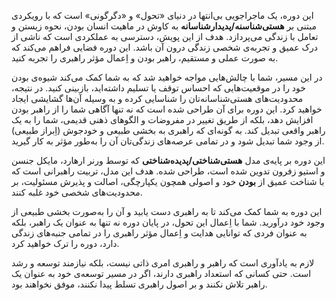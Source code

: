 این دوره، یک ماجراجویی بی‌انتها در دنیای «تحول» و «دگرگونی» است که با رویکردی مبتنی بر **هستی‌شناسنه/پدیدارشناسانه** به کاوش در ماهیت انسان بودن، نحوه زیستن و تعامل با زندگی می‌پردازد. هدف از این پویش، دسترسی به عملکردی است که ناشی از درک عمیق و تجربه‌ی شخصی زندگی درون آن باشد. این دوره فضایی فراهم می‌کند که به صورت عملی و مستقیم، راهبر بودن و اِعمال مؤثر راهبری را تجربه کنید.

در این مسیر، شما با چالش‌هایی مواجه خواهید شد که به شما کمک می‌کند شیوه‌ی بودن خود را در موقعیت‌هایی که احساس توقف یا تسلیم داشته‌اید، بازبینی کنید. در نتیجه، محدودیت‌های هستی‌شناسانه‌تان را شناسایی کرده و به وسیله‌ آن‌ها گشایشی ایجاد خواهید کرد. این دوره برای آن طراحی شده است که نه تنها آگاهی شما را از راهبر بودن افزایش دهد، بلکه از طریق تغییر در مفروضات و الگوهای ذهنی قدیمی، شما را به یک راهبر واقعی تبدیل کند. به گونه‌ای که راهبری به بخشی طبیعی و خودجوش (اِبراز طبیعی) از وجود شما تبدیل شود و در تمامی عرصه‌های زندگی‌تان آن را به‌طور مؤثر به کار گیرید.

این دوره بر پایه‌ی مدل **هستی‌شناختی/پدیده‌شناختی** که توسط ورنر ارهارد، مایکل جنسن و استیو زفرون تدوین شده است، طراحی شده. هدف این مدل، تربیت راهبرانی است که با شناخت عمیق از **بودن** خود و اصولی همچون یکپارچگی، اصالت و پذیرش مسئولیت، بر محدودیت‌های شخصی خود غلبه کنند.

این دوره به شما کمک می‌کند تا به راهبری دست یابید و آن را به‌صورت بخشی طبیعی از وجود خود درآورید. شما با اِعمال این تحول، در پایان دوره نه تنها به عنوان یک راهبر، بلکه به عنوان فردی که توانایی هدایت و اِعمال مؤثر راهبری را در تمامی جنبه‌های زندگی دارد، دوره را ترک خواهید کرد.

لازم به یادآوری است که راهبر و راهبری امری ذاتی نیست، بلکه نیازمند توسعه و رشد است. حتی کسانی که استعداد راهبری دارند، اگر در مسیر توسعه‌ی خود به عنوان یک راهبر تلاش نکنند و بر اصول راهبری تسلط پیدا نکنند، موفق نخواهند بود.
